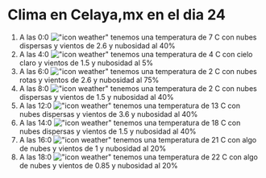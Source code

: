# Clima en Celaya,mx en el dia 24

1. A las 0:0 !["icon weather"](http://openweathermap.org/img/w/03n.png) tenemos una temperatura de 7 C con nubes dispersas y  vientos de 2.6 y nubosidad al 40%
1. A las 4:0 !["icon weather"](http://openweathermap.org/img/w/02n.png) tenemos una temperatura de 4 C con cielo claro y  vientos de 1.5 y nubosidad al 5%
1. A las 6:0 !["icon weather"](http://openweathermap.org/img/w/04n.png) tenemos una temperatura de 2 C con nubes rotas y  vientos de 2.6 y nubosidad al 75%
1. A las 8:0 !["icon weather"](http://openweathermap.org/img/w/03n.png) tenemos una temperatura de 2 C con nubes dispersas y  vientos de 1.5 y nubosidad al 40%
1. A las 12:0 !["icon weather"](http://openweathermap.org/img/w/03d.png) tenemos una temperatura de 13 C con nubes dispersas y  vientos de 3.6 y nubosidad al 40%
1. A las 14:0 !["icon weather"](http://openweathermap.org/img/w/03d.png) tenemos una temperatura de 18 C con nubes dispersas y  vientos de 1.5 y nubosidad al 40%
1. A las 16:0 !["icon weather"](http://openweathermap.org/img/w/02d.png) tenemos una temperatura de 21 C con algo de nubes y  vientos de 1 y nubosidad al 20%
1. A las 18:0 !["icon weather"](http://openweathermap.org/img/w/02d.png) tenemos una temperatura de 22 C con algo de nubes y  vientos de 0.85 y nubosidad al 20%
